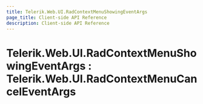 ```yaml
---
title: Telerik.Web.UI.RadContextMenuShowingEventArgs
page_title: Client-side API Reference
description: Client-side API Reference
---
```


# Telerik.Web.UI.RadContextMenuShowingEventArgs : Telerik.Web.UI.RadContextMenuCancelEventArgs

